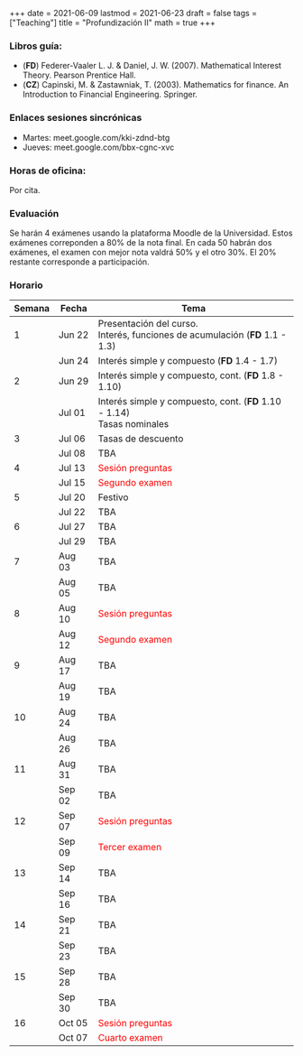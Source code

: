 +++
date      = 2021-06-09
lastmod   = 2021-06-23
draft     = false
tags      = ["Teaching"]
title     = "Profundización II"
math      = true
+++

### Libros guía:

+ (**FD**) Federer-Vaaler L. J. & Daniel, J. W. (2007). Mathematical Interest Theory. Pearson Prentice Hall.
+ (**CZ**) Capinski, M. & Zastawniak, T. (2003). Mathematics for finance. An Introduction to Financial Engineering. Springer.

### Enlaces sesiones sincrónicas

+ Martes: meet.google.com/kki-zdnd-btg
+ Jueves: meet.google.com/bbx-cgnc-xvc

### Horas de oficina: 

Por cita.

### Evaluación

Se harán 4 exámenes usando la plataforma Moodle de la Universidad. Estos exámenes correponden a 80% de la nota final. En cada 50 habrán dos exámenes, el examen con mejor nota valdrá 50% y el otro 30%. El 20% restante corresponde a participación. 

### Horario

Semana | Fecha | Tema
---| ---| ---
1  | Jun 22 | Presentación del curso. <br> Interés, funciones de acumulación (**FD** 1.1 - 1.3)
&nbsp; | Jun 24 | Interés simple y compuesto (**FD** 1.4 - 1.7)
2  | Jun 29 | Interés simple y compuesto, cont. (**FD** 1.8 - 1.10)
&nbsp; | Jul 01 | Interés simple y compuesto, cont. (**FD** 1.10 - 1.14) <br> Tasas nominales
3  | Jul 06 | Tasas de descuento
&nbsp; | Jul 08 | TBA
4  | Jul 13 |  <font color="red">Sesión preguntas</font> 
&nbsp; | Jul 15 |  <font color="red">Segundo examen</font> 
5  | Jul 20 |  Festivo
&nbsp; | Jul 22 | TBA 
6  | Jul 27 |  TBA
&nbsp; | Jul 29  | TBA 
7  | Aug 03 |  TBA
&nbsp; | Aug 05 | TBA 
8  | Aug 10 |  <font color="red">Sesión preguntas</font> 
&nbsp; | Aug 12 | <font color="red">Segundo examen</font> 
9  | Aug 17 |  TBA
&nbsp; | Aug 19 | TBA 
10  | Aug 24 |  TBA
&nbsp; | Aug 26 | TBA 
11  | Aug 31 |  TBA
&nbsp; | Sep 02  | TBA 
12  | Sep 07 |  <font color="red">Sesión preguntas</font> 
&nbsp; | Sep 09  | <font color="red">Tercer examen</font> 
13  | Sep 14 |  TBA
&nbsp; | Sep 16  | TBA 
14  | Sep 21 |  TBA
&nbsp; | Sep 23  | TBA 
15  | Sep 28 |  TBA
&nbsp; | Sep 30  | TBA 
16  | Oct 05 |  <font color="red">Sesión preguntas</font> 
&nbsp; | Oct 07  | <font color="red">Cuarto examen</font> 



